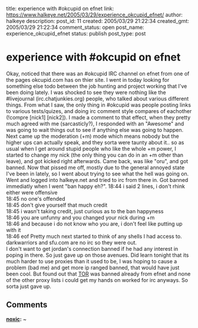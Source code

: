 title: experience with #okcupid on efnet
link: https://www.halkeye.net/2005/03/29/experience_okcupid_efnet/
author: halkeye
description: 
post_id: 11
created: 2005/03/29 21:22:34
created_gmt: 2005/03/29 21:22:34
comment_status: open
post_name: experience_okcupid_efnet
status: publish
post_type: post

# experience with #okcupid on efnet

Okay, noticed that there was an #okcupid IRC channel on efnet from one of the pages okcupid.com has on thier site. I went in today looking for something else todo between the job hunting and project working that I've been doing lately. I was shocked to see they were nothing like the #livejournal (irc.chatjunkies.org) people, who talked about various different things. From what I saw, the only thing in #okcupid was people posting links to various tests/quizes, and doing irc comment style compares of eachother (!compre [nick1] [nick2]). I made a comment to that effect, when they pretty much agreed with me (sarcasticly?), I responded with an "Awesome" and was going to wait things out to see if anything else was going to happen. Next came up the moderation (+m) mode which means nobody but the higher ups can actually speak, and they sorta were taunty about it.. so as usual when I get around stupid people who like the whole +m power, I started to change my nick (the only thing you can do in an +m other than leave), and got kicked right afterwards. Came back, was like "oru", and got banned. Now that pissed me off, mostly due to the general annoyed state I've been in lately, so I went about trying to see what the hell was going on. Went and logged into halkeye.net and tried to irc from there in. Got banned immediatly when I went "ban happy eh?". 18:44 <galimon> i said 2 lines, i don't rhink either were offensive  
18:45 <noxic> no one's offended  
18:45 <noxic> don't give yourself that much credit  
18:45 <galimon> i wasn't taking credit, just curious as to the ban happyness  
18:46 <noxic> you are unfunny and you changed your nick during +m  
18:46 <noxic> and because i do not know who you are, i don't feel like putting up with it  
18:46 <noxic> eof Pretty much next started to think of any shells I had access to. darkwarriors and sfu.com are no irc so they were out.  
I don't want to get jordan's connection banned if he had any interest in poping in there. So just gave up on those avenues. Did learn tonight that its much harder to use proxies than it used to be, I was hoping to cause a problem (bad me) and get more ip ranged banned, that would have just been cool. But found out that [TOR](http://www.torproject.org) was banned already from efnet and none of the other proxy lists i could get my hands on worked for irc anyways. So sorta just gave up.

## Comments

**[noxic](#40 "2005-05-24 04:00:24"):** ~

